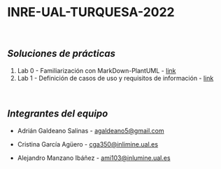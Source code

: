 # **INRE-UAL-TURQUESA-2022**

<br>

## ***Soluciones de prácticas***

1. Lab 0 - Familiarización con MarkDown-PlantUML - [link](https://github.com/ags000/INRE-UAL-TURQUESA-2022/tree/main/lab0#readme)
2. Lab 1 - Definición de casos de uso y requisitos de información - [link](https://github.com/ags000/INRE-UAL-TURQUESA-2022/tree/main/lab1)

<br>

## ***Integrantes del equipo***

* Adrián Galdeano Salinas - agaldeano5@gmail.com

* Cristina García Agüero - cga350@inlimine.ual.es

* Alejandro Manzano Ibáñez - ami103@inlumine.ual.es